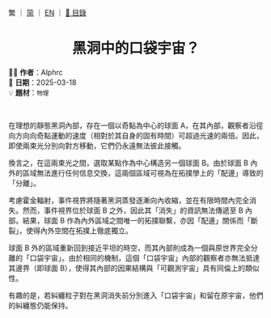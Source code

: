 繁 ｜ [简](../SC/2025-03-18_1.md) ｜ [EN](../EN/2025-03-18_1.md) ｜ [📁 目錄](../README.md)

<h1 align="center">黑洞中的口袋宇宙？</h1>

✍🏻 **作者**：Alphrc  
📅 **日期**：2025-03-18  
💡 **題材**：`物理`

<br>

在理想的靜態黑洞內部，存在一個以奇點為中心的球面 A，在其內部，觀察者沿徑向方向向奇點運動的速度（相對於其自身的固有時間）可超過光速的兩倍。因此，即使兩束光分別向對方移動，它們仍永遠無法彼此接觸。

換言之，在這兩束光之間，選取某點作為中心構造另一個球面 B。由於球面 B 內外的區域無法進行任何信息交換，這兩個區域可視為在拓撲學上的「配邊」導致的「分離」。

考慮霍金輻射，事件視界將隨著黑洞蒸發逐漸向內收縮，並在有限時間內完全消失。然而，事件視界位於球面 B 之外，因此其「消失」的資訊無法傳遞至 B 內部。結果，球面 B 作為內外區域之間唯一的拓撲聯繫，亦因「配邊」關係而「斷裂」，使得內外空間在拓撲上徹底獨立。

球面 B 外的區域重新回到接近平坦的時空，而其內部則成為一個與原世界完全分離的「口袋宇宙」。由於相同的機制，這個「口袋宇宙」內部的觀察者亦無法抵達其邊界（即球面 B），使得其內部的因果結構與「可觀測宇宙」具有同倫上的類似性。

有趣的是，若糾纏粒子對在黑洞消失前分別進入「口袋宇宙」和留在原宇宙，他們的糾纏態仍能保持。
